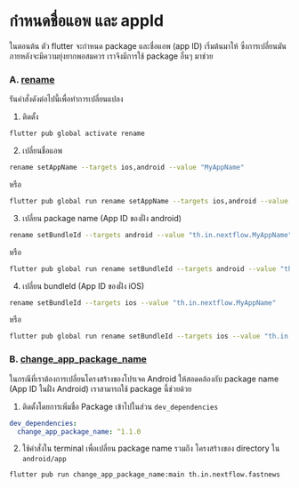 
# กำหนดชื่อแอพ และ appId

ในตอนต้น ตัว flutter จะกำหนด package และชื่อแอพ (app ID) เริ่มต้นมาให้ ซึ่งการเปลี่ยนมันภายหลังจะมีความยุ่งยากพอสมควร เราจึงมีการใช้ package อื่นๆ มาช่วย 

### A. [rename](https://pub.dev/packages/rename)

รันคำสั่งดังต่อไปนี้เพื่อทำการเปลี่ยนแปลง

1. ติดตั้ง

```bash
flutter pub global activate rename
```

2. เปลี่ยนชื่อแอพ

```bash
rename setAppName --targets ios,android --value "MyAppName"
```
หรือ
```bash
flutter pub global run rename setAppName --targets ios,android --value "MyAppName"
```

3. เปลี่ยน package name (App ID ของฝั่ง android)

```bash
rename setBundleId --targets android --value "th.in.nextflow.MyAppName"
```
หรือ 
```bash
flutter pub global run rename setBundleId --targets android --value "th.in.nextflow.MyAppName"
```

4. เปลี่ยน bundleId (App ID ของฝั่ง iOS)

```bash
rename setBundleId --targets ios --value "th.in.nextflow.MyAppName"
```
หรือ
```bash
flutter pub global run rename setBundleId --targets ios --value "th.in.nextflow.MyAppName"
```

### B. [change_app_package_name](https://pub.dev/packages/change_app_package_name)

ในกรณีที่เราต้องการเปลี่ยนโครงสร้างของโปรเจค Android ให้สอดคล้องกับ package name (App ID ในฝั่ง Android) เราสามารถใช้ package นี้ช่วยด้วย

1. ติดตั้งโดยการเพิ่มชื่อ Package เข้าไปในส่วน `dev_dependencies`

```yaml
dev_dependencies: 
  change_app_package_name: ^1.1.0
```

2. ใช้คำสั่งใน terminal เพื่อเปลี่ยน package name รวมถึง โครงสร้างของ directory ใน `android/app`

```bash
flutter pub run change_app_package_name:main th.in.nextflow.fastnews
```
